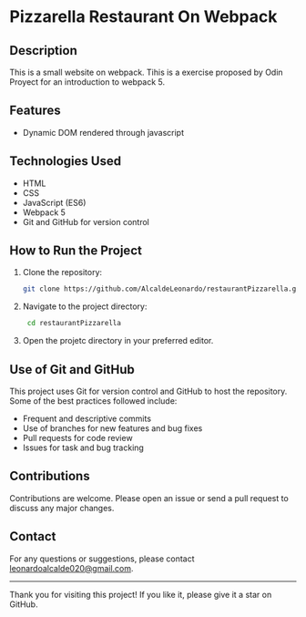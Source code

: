 # Pizzarella Restaurant On Webpack

## Description
This is a small website on webpack. Tihis is a exercise proposed by Odin Proyect for an introduction to webpack 5.

## Features
- Dynamic DOM rendered through javascript

## Technologies Used
- HTML
- CSS
- JavaScript (ES6)
- Webpack 5
- Git and GitHub for version control

## How to Run the Project

1. Clone the repository:
   ```bash
   git clone https://github.com/AlcaldeLeonardo/restaurantPizzarella.git

2. Navigate to the project directory:
   ```bash
    cd restaurantPizzarella
   ```
    
3. Open the projetc directory in your preferred editor.

## Use of Git and GitHub
This project uses Git for version control and GitHub to host the repository. Some of the best practices followed include:
- Frequent and descriptive commits
- Use of branches for new features and bug fixes
- Pull requests for code review
- Issues for task and bug tracking

## Contributions
Contributions are welcome. Please open an issue or send a pull request to discuss any major changes.


## Contact
For any questions or suggestions, please contact [leonardoalcalde020@gmail.com](mailto:leonardoalcalde020@gmail.com).

---

Thank you for visiting this project! If you like it, please give it a star on GitHub.
